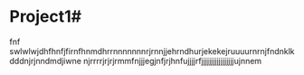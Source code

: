 # Project1#
fnf
swlwlwjdhfhnfjfirnfhnmdhrrnnnnnnnrjrnnjjehrndhurjekekejruuuurnrnjfndnklkdddnjrjnndmdjiwne njrrrrjrjrjrmmfnjjjegjnfjrjhnfujjjjrfjjjjjjjjjjjjjjjjjujnnem